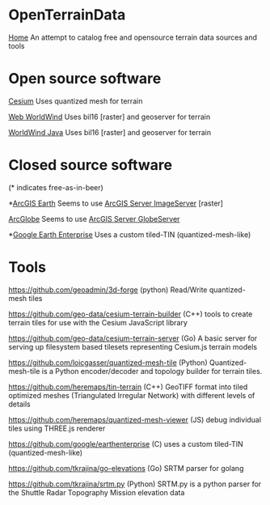 # OpenTerrainData
[Home](./README.md) An attempt to catalog free and opensource terrain data sources and tools

# Open source software

[Cesium](https://github.com/AnalyticalGraphicsInc/cesium)
Uses quantized mesh for terrain

[Web WorldWind](https://worldwind.arc.nasa.gov/web/)
Uses bil16 [raster] and geoserver for terrain

[WorldWind Java](https://worldwind.arc.nasa.gov/java/)
Uses bil16 [raster] and geoserver for terrain

# Closed source software
(* indicates free-as-in-beer)

*[ArcGIS Earth](https://www.esri.com/en-us/arcgis/products/arcgis-earth)
Seems to use [ArcGIS Server ImageServer](https://elevation3d.arcgis.com/arcgis/rest/services/WorldElevation3D/Terrain3D/ImageServer) [raster]

[ArcGlobe](http://desktop.arcgis.com/en/arcmap/latest/extensions/3d-analyst/3d-analyst-and-arcglobe.htm)
Seems to use [ArcGIS Server GlobeServer](http://services.arcgisonline.com/arcgis/services/Elevation/USGS_Elevation_US/GlobeServer)

*[Google Earth Enterprise](https://github.com/google/earthenterprise/wiki/Google-Earth-Enterprise-Client-(EC))
Uses a custom tiled-TIN (quantized-mesh-like)

# Tools

https://github.com/geoadmin/3d-forge
(python) Read/Write quantized-mesh tiles

https://github.com/geo-data/cesium-terrain-builder
(C++) tools to create terrain tiles for use with the Cesium JavaScript library

https://github.com/geo-data/cesium-terrain-server
(Go) A basic server for serving up filesystem based tilesets representing Cesium.js terrain models

https://github.com/loicgasser/quantized-mesh-tile
(Python) Quantized-mesh-tile is a Python encoder/decoder and topology builder for terrain tiles.

https://github.com/heremaps/tin-terrain
(C++) GeoTIFF format into tiled optimized meshes (Triangulated Irregular Network) with different levels of details
 
https://github.com/heremaps/quantized-mesh-viewer
(JS) debug individual tiles using THREE.js renderer

https://github.com/google/earthenterprise
(C) uses a custom tiled-TIN (quantized-mesh-like) 

https://github.com/tkrajina/go-elevations
(Go) SRTM parser for golang

https://github.com/tkrajina/srtm.py
(Python) SRTM.py is a python parser for the Shuttle Radar Topography Mission elevation data

